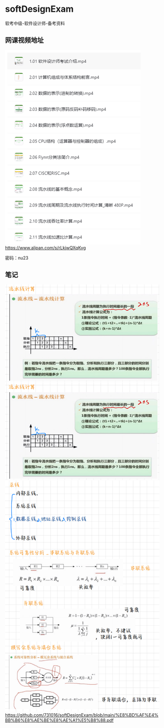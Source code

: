 # softDesignExam
软考中级-软件设计师-备考资料

## 网课视频地址
![img_2.png](images/img_2.png)
https://www.alipan.com/s/rLkjwQXqKvg

密码：nu23

## 笔记
![img.png](images/img.png)
![img.png](images/img.png)
![img_1.png](images/img_1.png)
https://github.com/731016/softDesignExam/blob/main/%E8%BD%AF%E4%BB%B6%E8%AE%BE%E8%AE%A1%E5%B8%88.pdf